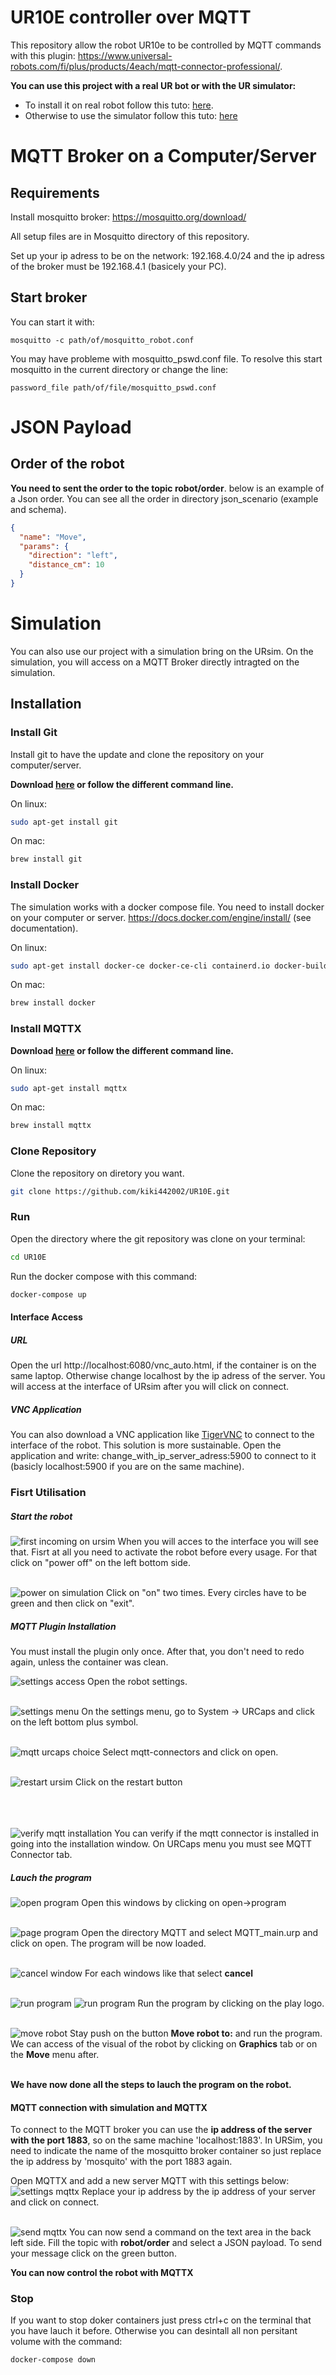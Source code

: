 # UR10E controller over MQTT
This repository allow the robot UR10e to be controlled by MQTT commands with this plugin:  https://www.universal-robots.com/fi/plus/products/4each/mqtt-connector-professional/.

**You can use this project with a real UR bot or with the UR simulator:** 
* To install it on real robot follow this tuto: [here](#mqtt-broker-on-a-computerserver).  
* Otherwise to use the simulator follow this tuto: [here](#simulation)

# MQTT Broker on a Computer/Server
## Requirements
Install mosquitto broker: https://mosquitto.org/download/  

All setup files are in Mosquitto directory of this repository.

Set up your ip adress to be on the network: 192.168.4.0/24 and the ip adress of the broker must be 192.168.4.1 (basicely your PC).

## Start broker
You can start it with:

```
mosquitto -c path/of/mosquitto_robot.conf
```

You may have probleme with mosquitto_pswd.conf file. To resolve this start mosquitto in the current directory or change the line:
```
password_file path/of/file/mosquitto_pswd.conf
``` 

# JSON Payload

## Order of the robot
**You need to sent the order to the topic robot/order**. below is an example of a Json order. You can see all the order in directory json_scenario (example and schema).
```json
{
  "name": "Move",
  "params": {
    "direction": "left",
    "distance_cm": 10
  }
}
```


# Simulation
You can also use our project with a simulation bring on the URsim. On the simulation, you will access on a MQTT Broker directly intragted on the simulation. 

## Installation

### Install Git
Install git to have the update and clone the repository on your computer/server.

**Download [here](https://git-scm.com/downloads) or follow the different command line.**

On linux:
```bash
sudo apt-get install git
```

On mac:

```bash
brew install git
```

### Install Docker
The simulation works with a docker compose file. You need to install docker on your computer or server. 
https://docs.docker.com/engine/install/ (see documentation).

On linux:
```bash
sudo apt-get install docker-ce docker-ce-cli containerd.io docker-buildx-plugin docker-compose-plugin
```

On mac:

```bash
brew install docker
```

### Install MQTTX
**Download [here](https://mqttx.app/downloads) or follow the different command line.**

On linux:
```bash
sudo apt-get install mqttx
```

On mac:

```bash
brew install mqttx
```

### Clone Repository
Clone the repository on diretory you want.
```bash
git clone https://github.com/kiki442002/UR10E.git
```

### Run

Open the directory where the git repository was clone on your terminal:
```bash
cd UR10E
```

Run the docker compose with this command:
```bash
docker-compose up
```

#### Interface Access
##### URL
Open the url http://localhost:6080/vnc_auto.html, if the container is on the same laptop. Otherwise change localhost by the ip adress of the server. 
You will access at the interface of URsim after you will click on connect.

##### VNC Application
You can also download a VNC application like [TigerVNC](https://tigervnc.org/) to connect to the interface of the robot. This solution is more sustainable. Open the application and write: change_with_ip_server_adress:5900 to connect to it (basicly localhost:5900 if you are on the same machine). 


### Fisrt Utilisation

##### Start the robot
![first incoming on ursim](asset/ursim_interface.png)
When you will acces to the interface you will see that. Fisrt at all you need to activate the robot before every usage. For that click on "power off" on the left bottom side. <br><br>

![power on simulation](asset/power_on.png)
Click on "on" two times. Every circles have to be green and then click on "exit".


##### MQTT Plugin Installation
You must install the plugin only once. After that, you don't need to redo again, unless the container was clean.

![settings access](asset/settings.png)
Open the robot settings. <br><br>

![settings menu](asset/settingq_menu.png)
On the settings menu, go to System -> URCaps and click on the left bottom plus symbol. <br><br>

![mqtt urcaps choice](asset/mqqt_urcpas_install.png)
Select mqtt-connectors and click on open. <br><br>

![restart ursim](asset/restart.png)
Click on the restart button <br><br><br><br>

![verify mqtt installation](asset/mqtt_verify_install.png)
You can verify if the mqtt connector is installed in going into the installation window. On URCaps menu you must see MQTT Connector tab. 

##### Lauch the program
![open program](asset/open_program.png)
Open this windows by clicking on open->program<br><br>

![page program](asset/open_page_program.png)
Open the directory MQTT and select MQTT_main.urp and click on open. The program will be now loaded.<br><br>

![cancel window](asset/cancel_window.png)
For each windows like that select **cancel**<br><br>

![run program](asset/run_program_1.png)
![run program](asset/run_program_2.png)
Run the program by clicking on the play logo.<br><br>

![move robot](asset/move_robot.png)
Stay push on the button **Move robot to:** and run the program. We can access of the visual of the robot by clicking on **Graphics** tab or on the **Move** menu after.<br><br>

**We have now done all the steps to lauch the program on the robot.**


#### MQTT connection with simulation and MQTTX
To connect to the MQTT broker you can use the **ip address of the server with the port 1883**, so on the same machine 'localhost:1883'. 
In URSim, you need to indicate the name of the mosquitto broker container so just replace the ip address by 'mosquito' with the port 1883 again.

Open MQTTX and add a new server MQTT with this settings below:
![settings mqttx](asset/mqttx_server.png)
Replace your ip address by the ip address of your server and click on connect.<br><br>

![send mqttx](asset/mqttx_send.png)
You can now send a command on the text area in the back left side. Fill the topic with **robot/order** and select a JSON payload. To send your message click on the green button.<br>

**You can now control the robot with MQTTX**



### Stop
If you want to stop doker containers just press ctrl+c on the terminal that you have lauch it before.
Otherwise you can desintall all non persitant volume with the command:

```bash
docker-compose down
```